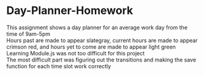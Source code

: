 # Day-Planner-Homework
This assignment shows a day planner for an average work day from the time of 9am-5pm <br>
Hours past are made to appear slategray, current hours are made to appear crimson red, and hours yet to come are made to appear light green<br>
Learning Module.js was not too difficult for this project<br>
The most difficult part was figuring out the transitions and making the save function for each time slot work correctly
